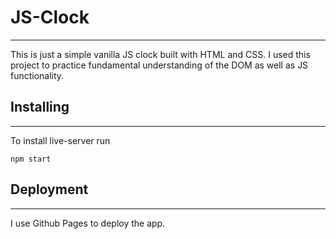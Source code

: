 # JS-Clock

---

This is just a simple vanilla JS clock built with HTML and CSS.  I used this project to practice fundamental understanding of the DOM as well as JS functionality.  

## Installing

---

To install live-server run

```npm start```

## Deployment

---

I use Github Pages to deploy the app.